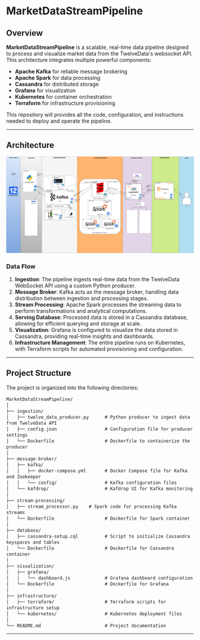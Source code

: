 # **MarketDataStreamPipeline**

## **Overview**
**MarketDataStreamPipeline** is a scalable, real-time data pipeline designed to process and visualize market data from the TwelveData's websocket API. This architecture integrates multiple powerful components:
- **Apache Kafka** for reliable message brokering
- **Apache Spark** for data processing
- **Cassandra** for distributed storage
- **Grafana** for visualization
- **Kubernetes** for container orchestration
- **Terraform** for infrastructure provisioning

This repository will provides all the code, configuration, and instructions needed to deploy and operate the pipeline.

---

## **Architecture**
![Architecture](Architecture.png)
### **Data Flow**
1. **Ingestion**: The pipeline ingests real-time data from the TwelveData WebSocket API using a custom Python producer.
2. **Message Broker**: Kafka acts as the message broker, handling data distribution between ingestion and processing stages.
3. **Stream Processing**: Apache Spark processes the streaming data to perform transformations and analytical computations.
4. **Serving Database**: Processed data is stored in a Cassandra database, allowing for efficient querying and storage at scale.
5. **Visualization**: Grafana is configured to visualize the data stored in Cassandra, providing real-time insights and dashboards.
6. **Infrastructure Management**: The entire pipeline runs on Kubernetes, with Terraform scripts for automated provisioning and configuration.

---

## **Project Structure**
The project is organized into the following directories:

```
MarketDataStreamPipeline/
│
├── ingestion/
│   ├── twelve_data_producer.py      # Python producer to ingest data from TwelveData API
│   ├── config.json                  # Configuration file for producer settings
│   └── Dockerfile                   # Dockerfile to containerize the producer
│
├── message-broker/
│   ├── kafka/
│   │   ├── docker-compose.yml       # Docker Compose file for Kafka and Zookeeper
│   │   └── config/                  # Kafka configuration files
│   └── kafdrop/                     # Kafdrop UI for Kafka monitoring
│
├── stream-processing/
│   ├── stream_processor.py    # Spark code for processing Kafka streams
│   └── Dockerfile                   # Dockerfile for Spark container
│
├── database/
│   ├── cassandra-setup.cql          # Script to initialize Cassandra keyspaces and tables
│   └── Dockerfile                   # Dockerfile for Cassandra container
│
├── visualization/
│   ├── grafana/
│   │   └── dashboard.js             # Grafana dashboard configuration
│   └── Dockerfile                   # Dockerfile for Grafana
│
├── infrastructure/
│   ├── terraform/                   # Terraform scripts for infrastructure setup
│   └── kubernetes/                  # Kubernetes deployment files
│
└── README.md                        # Project documentation
```

---